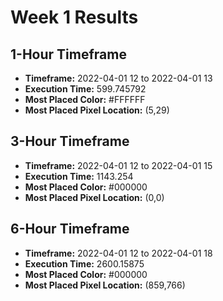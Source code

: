 # Week 1 Results
## 1-Hour Timeframe
- **Timeframe:** 2022-04-01 12 to 2022-04-01 13
- **Execution Time:** 599.745792
- **Most Placed Color:** #FFFFFF
- **Most Placed Pixel Location:** (5,29)
## 3-Hour Timeframe
- **Timeframe:** 2022-04-01 12 to 2022-04-01 15
- **Execution Time:** 1143.254
- **Most Placed Color:** #000000
- **Most Placed Pixel Location:** (0,0)
## 6-Hour Timeframe
- **Timeframe:** 2022-04-01 12 to 2022-04-01 18
- **Execution Time:** 2600.15875
- **Most Placed Color:** #000000
- **Most Placed Pixel Location:** (859,766)